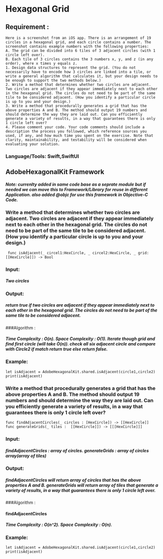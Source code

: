 
# Hexagonal Grid

## Requirement : 

```
Here is a screenshot from an iOS app. There is an arrangement of 19 circles in a hexagonal grid, and each circle contains a number. The screenshot contains example numbers with the following properties:
A. The grid can be divided into 6 tiles of 3 adjacent circles (with 1 circle left over).
B. Each tile of 3 circles contains the 3 numbers x, y, and z (in any order), where x times y equals z.
1. Design data structures to represent the grid. (You do not necessarily have to encode how 3 circles are linked into a tile, or write a general algorithm that calculates it, but your design needs to be enough to support the two methods below.)
2. Write a method that determines whether two circles are adjacent. Two circles are adjacent if they appear immediately next to each other in the hexagonal grid. The circles do not need to be part of the same tile to be considered adjacent. (How you identify a particular circle is up to you and your design.)
3. Write a method that procedurally generates a grid that has the above properties A and B. The method should output 19 numbers and should determine the way they are laid out. Can you efficiently generate a variety of results, in a way that guarantees there is only 1 circle left over?
4. Please comment your code. Your code comments should include a description the process you followed, which reference sources you used, if any, and how much time you spent on the exercise. Note that clarity, maintainability, and testability will be considered when evaluating your solution.
```
### Language/Tools: Swift,SwiftUI 

## AdobeHexagonalKit Framework
##### Note: currenlty added in same code base as a seprate module but if needed we can move this to Framework/Library for reuse in different Application. also added  @objc for use this framework in Objective-C Code.


### Write a method that determines whether two circles are adjacent. Two circles are adjacent if they appear immediately next to each other in the hexagonal grid. The circles do not need to be part of the same tile to be considered adjacent. (How you identify a particular circle is up to you and your design.)
```
 func isAdjacent(_ circel1:HexCircle, _ circel2:HexCircle, _ grid:[[HexCircle]]) -> Bool
```

### Input: 
##### Two circles 

### Output: 
##### return true if two circles are adjacent if they appear immediately next to each other in the hexagonal grid. The circles do not need to be part of the same tile to be considered adjacent. 

###Algorithm :
##### Time Complexity : O(n). Space Complexity : O(1). Iterate though grid and find first circle (will take O(n)). check all six adjacent circle and compare with Circle2 if match return true else return false. 

### Example: 

```
let isAdjacent = AdobeHexagonalKit.shared.isAdjacent(circle1,circle2)
print(isAdjacent)

```

### Write a method that procedurally generates a grid that has the above properties A and B. The method should output 19 numbers and should determine the way they are laid out. Can you efficiently generate a variety of results, in a way that guarantees there is only 1 circle left over?
```
func findAdjacentCircles(_ circles : [HexCircle]) -> [[HexCircle]]
func generateGrids(_ tiles :  [[HexCircle]]) -> [[[HexCircle]]]
```

### Input: 
##### findAdjacentCircles : array of circles. generateGrids : array of circles array(array of tiles)

### Output: 
##### findAdjacentCircles will return array of circles that has the above properties A and B.  generateGrids will return array of tiles that generate a variety of results, in a way that guarantees there is only 1 circle left over.

###Algorithm :
#### findAdjacentCircles 
##### Time Complexity : O(n^2). Space Complexity : O(n). 

### Example: 

```
let isAdjacent = AdobeHexagonalKit.shared.isAdjacent(circle1,circle2)
print(isAdjacent)

```
